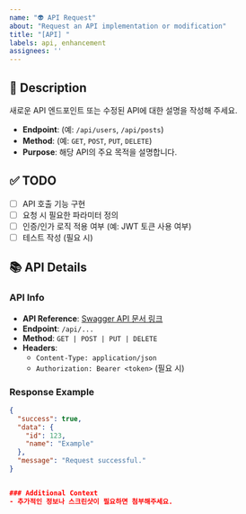 ```yaml
---
name: "👽 API Request"
about: "Request an API implementation or modification"
title: "[API] "
labels: api, enhancement
assignees: ''
---
```


## 🚀 Description
<!-- 간략한 API 설명 -->
새로운 API 엔드포인트 또는 수정된 API에 대한 설명을 작성해 주세요.

- **Endpoint**: (예: `/api/users`, `/api/posts`)
- **Method**: (예: `GET`, `POST`, `PUT`, `DELETE`)
- **Purpose**: 해당 API의 주요 목적을 설명합니다.

## ✅ TODO
<!-- 구현해야 할 작업 목록을 작성해 주세요. -->
- [ ] API 호출 기능 구현
- [ ] 요청 시 필요한 파라미터 정의
- [ ] 인증/인가 로직 적용 여부 (예: JWT 토큰 사용 여부)
- [ ] 테스트 작성 (필요 시)

## 📚 API Details

### API Info

- **API Reference**: [Swagger API 문서 링크](https://api.example.com/docs)  <!-- Swagger 문서 링크 추가 -->
- **Endpoint**: `/api/...` 
- **Method**: `GET | POST | PUT | DELETE`
- **Headers**: 
  - `Content-Type: application/json`
  - `Authorization: Bearer <token>` (필요 시)

### Response Example

<!--  이 섹션은 필요한 경우에만 작성하고, 자세한 응답은 Swagger 문서 참조 -->
```json
{
  "success": true,
  "data": {
    "id": 123,
    "name": "Example"
  },
  "message": "Request successful."
}


### Additional Context
- 추가적인 정보나 스크린샷이 필요하면 첨부해주세요.
